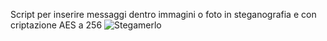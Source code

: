 Script per inserire messaggi dentro immagini o foto in steganografia e con criptazione AES a 256
![Stegamerlo](https://github.com/user-attachments/assets/1a9d8372-98a2-45c3-84f3-6463daf81071)
